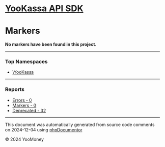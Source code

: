 # [YooKassa API SDK](../home.md)

# Markers
**No markers have been found in this project.**

---

### Top Namespaces

* [\YooKassa](../namespaces/yookassa.md)

---

### Reports
* [Errors - 0](../reports/errors.md)
* [Markers - 0](../reports/markers.md)
* [Deprecated - 32](../reports/deprecated.md)

---

This document was automatically generated from source code comments on 2024-12-04 using [phpDocumentor](http://www.phpdoc.org/)

&copy; 2024 YooMoney